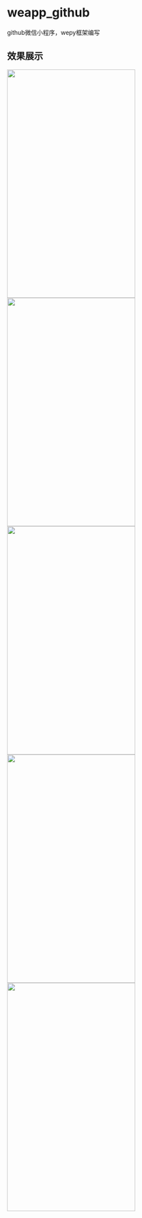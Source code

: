# weapp_github
github微信小程序，wepy框架编写

## 效果展示
<img src="https://i.loli.net/2018/12/05/5c0757cb031bc.gif" width=300 height=533 />
<img src="https://i.loli.net/2018/12/05/5c0767912fae3.gif" width=300 height=533 />
<img src="https://i.loli.net/2018/12/05/5c07686b49936.gif" width=300 height=533 />
<img src="https://i.loli.net/2018/12/05/5c07699655a49.gif" width=300 height=533 />
<img src="https://i.loli.net/2018/12/05/5c076f3f2b633.gif" width=300 height=533 />
